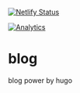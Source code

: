 [![Netlify Status](https://api.netlify.com/api/v1/badges/b5c15073-4b8b-4796-8b06-d91ec3c5af78/deploy-status)](https://app.netlify.com/sites/optimistic-kilby-adfaac/deploys)

[![Analytics](https://ga-beacon.appspot.com/UA-XXXXX-X/welcome-page)](https://github.com/igrigorik/ga-beacon)

# blog
blog power by hugo

